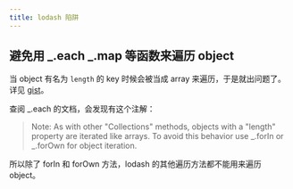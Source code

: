 ```yaml
---
title: lodash 陷阱
---
```



## 避免用 _.each _.map 等函数来遍历 object

当 object 有名为 `length` 的 key 时候会被当成 array 来遍历，于是就出问题了。
详见 [gist](https://gist.github.com/adoyle-h/2e13e4668c7df54c04c1a551d14d98b9)。

查阅 _.each 的文档，会发现有这个注解：

> Note: As with other "Collections" methods, objects with a "length" property are iterated like arrays. To avoid this behavior use _.forIn or _.forOwn for object iteration.

所以除了 forIn 和 forOwn 方法，lodash 的其他遍历方法都不能用来遍历 object。
